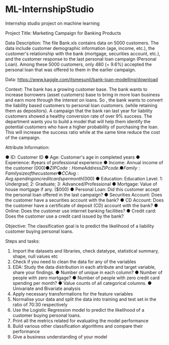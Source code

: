 # ML-InternshipStudio
Internship studio project on machine learning

Project Title: Marketing Campaign for Banking Products 

Data Description: The file Bank.xls contains data on 5000 customers. The data include customer demographic information (age, income, etc.), the customer's relationship with the bank (mortgage, securities account, etc.), and the customer response to the last personal loan campaign (Personal Loan). Among these 5000 customers, only 480 (= 9.6%) accepted the personal loan that was offered to them in the earlier campaign. 

Data: https://www.kaggle.com/itsmesunil/bank-loan-modelling/download 

Context: The bank has a growing customer base. The bank wants to increase borrowers (asset customers) base to bring in more loan business and earn more through the interest on loans. So , the bank wants to convert the liability based customers to personal loan customers. (while retaining them as depositors). A campaign that the bank ran last year for liability customers showed a healthy conversion rate of over 9% success. The department wants you to build a model that will help them identify the potential customers who have a higher probability of purchasing the loan. This will increase the success ratio while at the same time reduce the cost of the campaign. 

Attribute Information: 

● ID: Customer ID 
● Age: Customer's age in completed years 
● Experience: #years of professional experience 
● Income: Annual income of the customer ($000) 
● ZIP Code: Home Address ZIP code. 
● Family: Family size of the customer 
● CCAvg: Avg. spending on credit cards per month ($000) 
● Education: Education Level. 1: Undergrad; 2: Graduate; 3: Advanced/Professional 
● Mortgage: Value of house mortgage if any. ($000) 
● Personal Loan: Did this customer accept the personal loan offered in the last campaign? 
● Securities Account: Does the customer have a securities account with the bank? 
● CD Account: Does the customer have a certificate of deposit (CD) account with the bank? 
● Online: Does the customer use internet banking facilities? 
● Credit card: Does the customer use a credit card issued by the bank? 

Objective: The classification goal is to predict the likelihood of a liability customer buying personal loans. 

Steps and tasks: 

1. Import the datasets and libraries,
    check datatype, 
    statistical summary, 
    shape, 
    null values etc 
2. Check if you need to clean the data for any of the variables 
3. EDA: Study the data distribution in each attribute and target variable, share your findings. 
● Number of unique in each column? 
● Number of people with zero mortgage? 
● Number of people with zero credit card spending per month? 
● Value counts of all categorical columns. ● Univariate and Bivariate analysis 
4. Apply necessary transformations for the feature variables 
5. Normalise your data and split the data into training and test set in the ratio of 70:30 respectively 
6. Use the Logistic Regression model to predict the likelihood of a customer buying personal loans. 
7. Print all the metrics related for evaluating the model performance 
8. Build various other classification algorithms and compare their performance 
9. Give a business understanding of your model 

